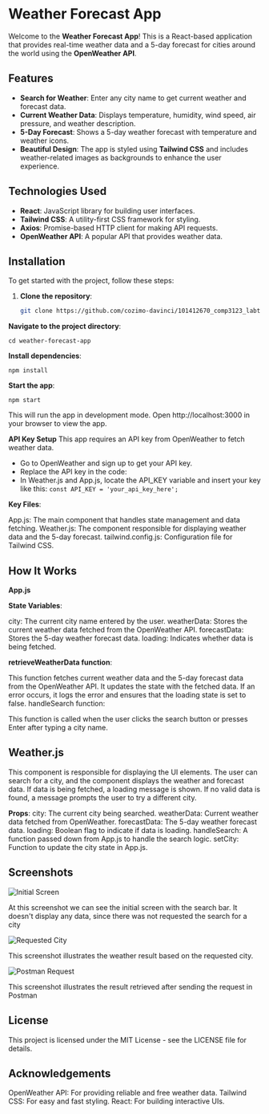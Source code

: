 # Weather Forecast App

Welcome to the **Weather Forecast App**! This is a React-based application that provides real-time weather data and a 5-day forecast for cities around the world using the **OpenWeather API**.

## Features

- **Search for Weather**: Enter any city name to get current weather and forecast data.
- **Current Weather Data**: Displays temperature, humidity, wind speed, air pressure, and weather description.
- **5-Day Forecast**: Shows a 5-day weather forecast with temperature and weather icons.
- **Beautiful Design**: The app is styled using **Tailwind CSS** and includes weather-related images as backgrounds to enhance the user experience.

## Technologies Used

- **React**: JavaScript library for building user interfaces.
- **Tailwind CSS**: A utility-first CSS framework for styling.
- **Axios**: Promise-based HTTP client for making API requests.
- **OpenWeather API**: A popular API that provides weather data.

## Installation

To get started with the project, follow these steps:

1. **Clone the repository**:
   ```bash
   git clone https://github.com/cozimo-davinci/101412670_comp3123_labtest2.git```

**Navigate to the project directory**:

```cd weather-forecast-app```

**Install dependencies**:

```npm install```

**Start the app**:


```npm start```

This will run the app in development mode. Open http://localhost:3000 in your browser to view the app.

**API Key Setup**
This app requires an API key from OpenWeather to fetch weather data.

- Go to OpenWeather and sign up to get your API key.
- Replace the API key in the code:
- In Weather.js and App.js, locate the API_KEY variable and insert your key like this:
    ```const API_KEY = 'your_api_key_here';```


**Key Files**:

App.js: The main component that handles state management and data fetching.
Weather.js: The component responsible for displaying weather data and the 5-day forecast.
tailwind.config.js: Configuration file for Tailwind CSS.

## How It Works

**App.js**

**State Variables**:

city: The current city name entered by the user.
weatherData: Stores the current weather data fetched from the OpenWeather API.
forecastData: Stores the 5-day weather forecast data.
loading: Indicates whether data is being fetched.

**retrieveWeatherData function**:

This function fetches current weather data and the 5-day forecast data from the OpenWeather API.
It updates the state with the fetched data.
If an error occurs, it logs the error and ensures that the loading state is set to false.
handleSearch function:

This function is called when the user clicks the search button or presses Enter after typing a city name.

## Weather.js

This component is responsible for displaying the UI elements.
The user can search for a city, and the component displays the weather and forecast data.
If data is being fetched, a loading message is shown.
If no valid data is found, a message prompts the user to try a different city.

**Props**:
city: The current city being searched.
weatherData: Current weather data fetched from OpenWeather.
forecastData: The 5-day weather forecast data.
loading: Boolean flag to indicate if data is loading.
handleSearch: A function passed down from App.js to handle the search logic.
setCity: Function to update the city state in App.js.

## Screenshots

![Initial Screen](src/assets/screenshots/initial_screen.png)

At this screenshot we can see the initial screen with the search bar. It doesn't display any data, since there was not requested the search for a city

![Requested City](/src/assets/screenshots/requested_city_weather.png)

This screenshot illustrates the weather result based on the requested city.

![Postman Request](src/assets/screenshots/postman_request.png)

This screenshot illustrates the result retrieved after sending the request in Postman




## License

This project is licensed under the MIT License - see the LICENSE file for details.

## Acknowledgements

OpenWeather API: For providing reliable and free weather data.
Tailwind CSS: For easy and fast styling.
React: For building interactive UIs.

